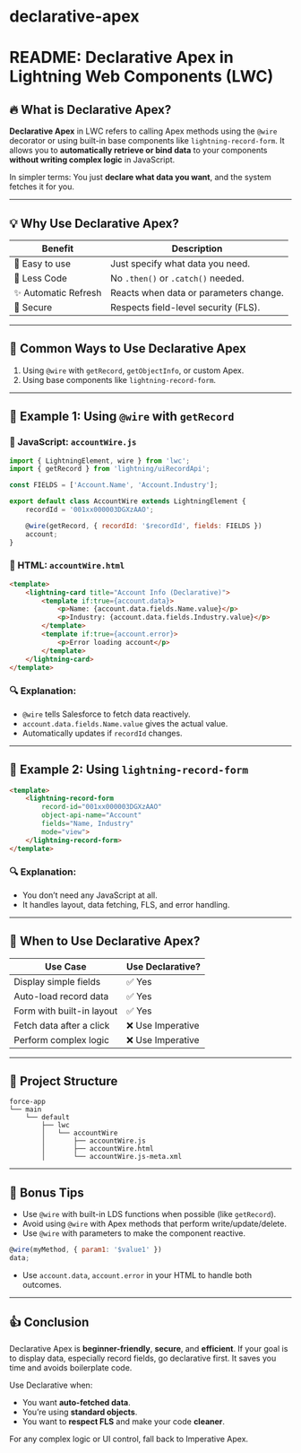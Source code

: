 # declarative-apex
# README: Declarative Apex in Lightning Web Components (LWC)

## 🔥 What is Declarative Apex?

**Declarative Apex** in LWC refers to calling Apex methods using the `@wire` decorator or using built-in base components like `lightning-record-form`. It allows you to **automatically retrieve or bind data** to your components **without writing complex logic** in JavaScript.

In simpler terms: You just **declare what data you want**, and the system fetches it for you.

---

## 💡 Why Use Declarative Apex?

| Benefit             | Description                            |
| ------------------- | -------------------------------------- |
| 🚀 Easy to use      | Just specify what data you need.       |
| 📒 Less Code        | No `.then()` or `.catch()` needed.     |
| ✨ Automatic Refresh | Reacts when data or parameters change. |
| 🔐 Secure           | Respects field-level security (FLS).   |

---

## 🚀 Common Ways to Use Declarative Apex

1. Using `@wire` with `getRecord`, `getObjectInfo`, or custom Apex.
2. Using base components like `lightning-record-form`.

---

## 📅 Example 1: Using `@wire` with `getRecord`

### 📁 JavaScript: `accountWire.js`

```js
import { LightningElement, wire } from 'lwc';
import { getRecord } from 'lightning/uiRecordApi';

const FIELDS = ['Account.Name', 'Account.Industry'];

export default class AccountWire extends LightningElement {
    recordId = '001xx000003DGXzAAO';

    @wire(getRecord, { recordId: '$recordId', fields: FIELDS })
    account;
}
```

### 📁 HTML: `accountWire.html`

```html
<template>
    <lightning-card title="Account Info (Declarative)">
        <template if:true={account.data}>
            <p>Name: {account.data.fields.Name.value}</p>
            <p>Industry: {account.data.fields.Industry.value}</p>
        </template>
        <template if:true={account.error}>
            <p>Error loading account</p>
        </template>
    </lightning-card>
</template>
```

### 🔍 Explanation:

* `@wire` tells Salesforce to fetch data reactively.
* `account.data.fields.Name.value` gives the actual value.
* Automatically updates if `recordId` changes.

---

## 📅 Example 2: Using `lightning-record-form`

```html
<template>
    <lightning-record-form
        record-id="001xx000003DGXzAAO"
        object-api-name="Account"
        fields="Name, Industry"
        mode="view">
    </lightning-record-form>
</template>
```

### 🔍 Explanation:

* You don’t need any JavaScript at all.
* It handles layout, data fetching, FLS, and error handling.

---

## 🧵 When to Use Declarative Apex?

| Use Case                  | Use Declarative? |
| ------------------------- | ---------------- |
| Display simple fields     | ✅ Yes            |
| Auto-load record data     | ✅ Yes            |
| Form with built-in layout | ✅ Yes            |
| Fetch data after a click  | ❌ Use Imperative |
| Perform complex logic     | ❌ Use Imperative |

---

## 🔧 Project Structure

```
force-app
└── main
    └── default
        ├── lwc
        │   └── accountWire
        │       ├── accountWire.js
        │       ├── accountWire.html
        │       └── accountWire.js-meta.xml
```

---

## 🚀 Bonus Tips

* Use `@wire` with built-in LDS functions when possible (like `getRecord`).
* Avoid using `@wire` with Apex methods that perform write/update/delete.
* Use `@wire` with parameters to make the component reactive.

```js
@wire(myMethod, { param1: '$value1' })
data;
```

* Use `account.data`, `account.error` in your HTML to handle both outcomes.

---

## 👍 Conclusion

Declarative Apex is **beginner-friendly**, **secure**, and **efficient**. If your goal is to display data, especially record fields, go declarative first. It saves you time and avoids boilerplate code.

Use Declarative when:

* You want **auto-fetched data**.
* You’re using **standard objects**.
* You want to **respect FLS** and make your code **cleaner**.

For any complex logic or UI control, fall back to Imperative Apex.
